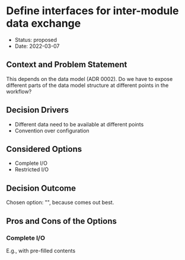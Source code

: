 <!--
SPDX-FileCopyrightText: 2022 Guido Juckeland
SPDX-FileCopyrightText: 2022 Michael Meinel
SPDX-FileCopyrightText: 2022 Oliver Bertuch
SPDX-FileCopyrightText: 2022 Oliver Knodel
SPDX-FileCopyrightText: 2022 Stephan Druskat

SPDX-License-Identifier: CC-BY-SA-4.0
-->

# Define interfaces for inter-module data exchange

* Status: proposed
* Date: 2022-03-07

## Context and Problem Statement

This depends on the data model (ADR 0002).
Do we have to expose different parts of the data model structure at different points in the workflow?

## Decision Drivers

* Different data need to be available at different points
* Convention over configuration

## Considered Options

* Complete I/O
* Restricted I/O

## Decision Outcome

Chosen option: "", because comes out best.

## Pros and Cons of the Options

### Complete I/O

E.g., with pre-filled contents
